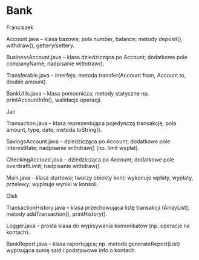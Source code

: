 # Bank

Franciszek 

Account.java – klasa bazowa; pola number, balance; metody deposit(), withdraw(), gettery/settery.

BusinessAccount.java – klasa dziedzicząca po Account; dodatkowe pole companyName; nadpisanie withdraw().

Transferable.java – interfejs; metoda transfer(Account from, Account to, double amount).

BankUtils.java – klasa pomocnicza; metody statyczne np. printAccountInfo(), walidacje operacji.

Jan 

Transaction.java – klasa reprezentująca pojedynczą transakcję; pola amount, type, date; metoda toString().

SavingsAccount.java – dziedzicząca po Account; dodatkowe pole interestRate; nadpisanie withdraw() (np. limit wypłat).

CheckingAccount.java – dziedzicząca po Account; dodatkowe pole overdraftLimit; nadpisanie withdraw().

Main.java – klasa startowa; tworzy obiekty kont; wykonuje wpłaty, wypłaty, przelewy; wypisuje wyniki w konsoli.

Olek 

TransactionHistory.java – klasa przechowująca listę transakcji (ArrayList<Transaction>); metody addTransaction(), printHistory().

Logger.java – prosta klasa do wypisywania komunikatów (np. operacje na kontach).

BankReport.java – klasa raportująca; np. metoda generateReport(List<Account>) wypisująca sumę sald i podstawowe info o kontach.

